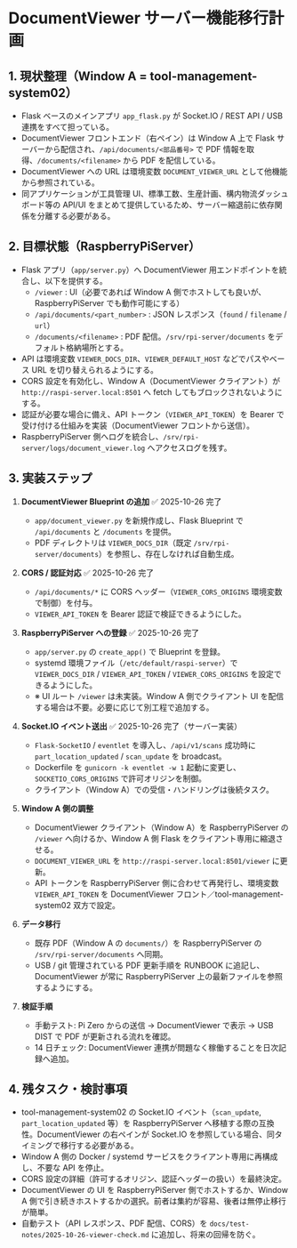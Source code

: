 # DocumentViewer サーバー機能移行計画

## 1. 現状整理（Window A = tool-management-system02）

- Flask ベースのメインアプリ `app_flask.py` が Socket.IO / REST API / USB 連携をすべて担っている。
- DocumentViewer フロントエンド（右ペイン）は Window A 上で Flask サーバーから配信され、`/api/documents/<部品番号>` で PDF 情報を取得、`/documents/<filename>` から PDF を配信している。
- DocumentViewer への URL は環境変数 `DOCUMENT_VIEWER_URL` として他機能から参照されている。
- 同アプリケーションが工具管理 UI、標準工数、生産計画、構内物流ダッシュボード等の API/UI をまとめて提供しているため、サーバー縮退前に依存関係を分離する必要がある。

## 2. 目標状態（RaspberryPiServer）

- Flask アプリ（`app/server.py`）へ DocumentViewer 用エンドポイントを統合し、以下を提供する。
  - `/viewer` : UI（必要であれば Window A 側でホストしても良いが、RaspberryPiServer でも動作可能にする）
  - `/api/documents/<part_number>` : JSON レスポンス（`found` / `filename` / `url`）
  - `/documents/<filename>` : PDF 配信。`/srv/rpi-server/documents` をデフォルト格納場所とする。
- API は環境変数 `VIEWER_DOCS_DIR`、`VIEWER_DEFAULT_HOST` などでパスやベース URL を切り替えられるようにする。
- CORS 設定を有効化し、Window A（DocumentViewer クライアント）が `http://raspi-server.local:8501` へ fetch してもブロックされないようにする。
- 認証が必要な場合に備え、API トークン（`VIEWER_API_TOKEN`）を Bearer で受け付ける仕組みを実装（DocumentViewer フロントから送信）。
- RaspberryPiServer 側へログを統合し、`/srv/rpi-server/logs/document_viewer.log` へアクセスログを残す。

## 3. 実装ステップ

1. **DocumentViewer Blueprint の追加** ✅ 2025-10-26 完了  
   - `app/document_viewer.py` を新規作成し、Flask Blueprint で `/api/documents` と `/documents` を提供。  
   - PDF ディレクトリは `VIEWER_DOCS_DIR`（既定 `/srv/rpi-server/documents`）を参照し、存在しなければ自動生成。

2. **CORS / 認証対応** ✅ 2025-10-26 完了  
   - `/api/documents/*` に CORS ヘッダー（`VIEWER_CORS_ORIGINS` 環境変数で制御）を付与。  
   - `VIEWER_API_TOKEN` を Bearer 認証で検証できるようにした。

3. **RaspberryPiServer への登録** ✅ 2025-10-26 完了  
   - `app/server.py` の `create_app()` で Blueprint を登録。  
   - systemd 環境ファイル（`/etc/default/raspi-server`）で `VIEWER_DOCS_DIR` / `VIEWER_API_TOKEN` / `VIEWER_CORS_ORIGINS` を設定できるようにした。  
   - ※ UI ルート `/viewer` は未実装。Window A 側でクライアント UI を配信する場合は不要。必要に応じて別工程で追加する。

4. **Socket.IO イベント送出** ✅ 2025-10-26 完了（サーバー実装）  
   - `Flask-SocketIO` / `eventlet` を導入し、`/api/v1/scans` 成功時に `part_location_updated` / `scan_update` を broadcast。  
   - Dockerfile を `gunicorn -k eventlet -w 1` 起動に変更し、`SOCKETIO_CORS_ORIGINS` で許可オリジンを制御。  
   - クライアント（Window A）での受信・ハンドリングは後続タスク。

5. **Window A 側の調整**
   - DocumentViewer クライアント（Window A）を RaspberryPiServer の `/viewer` へ向けるか、Window A 側 Flask をクライアント専用に縮退させる。
   - `DOCUMENT_VIEWER_URL` を `http://raspi-server.local:8501/viewer` に更新。
   - API トークンを RaspberryPiServer 側に合わせて再発行し、環境変数 `VIEWER_API_TOKEN` を DocumentViewer フロント／tool-management-system02 双方で設定。

6. **データ移行**
   - 既存 PDF（Window A の `documents/`）を RaspberryPiServer の `/srv/rpi-server/documents` へ同期。
   - USB / git 管理されている PDF 更新手順を RUNBOOK に追記し、DocumentViewer が常に RaspberryPiServer 上の最新ファイルを参照するようにする。

7. **検証手順**
   - 手動テスト: Pi Zero からの送信 → DocumentViewer で表示 → USB DIST で PDF が更新される流れを確認。
   - 14 日チェック: DocumentViewer 連携が問題なく稼働することを日次記録へ追加。

## 4. 残タスク・検討事項

- tool-management-system02 の Socket.IO イベント（`scan_update`, `part_location_updated` 等）を RaspberryPiServer へ移植する際の互換性。DocumentViewer の右ペインが Socket.IO を参照している場合、同タイミングで移行する必要がある。
- Window A 側の Docker / systemd サービスをクライアント専用に再構成し、不要な API を停止。
- CORS 設定の詳細（許可するオリジン、認証ヘッダーの扱い）を最終決定。
- DocumentViewer の UI を RaspberryPiServer 側でホストするか、Window A 側で引き続きホストするかの選択。前者は集約が容易、後者は無停止移行が簡単。
- 自動テスト（API レスポンス、PDF 配信、CORS）を `docs/test-notes/2025-10-26-viewer-check.md` に追加し、将来の回帰を防ぐ。
